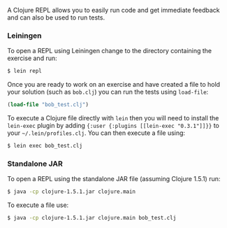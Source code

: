 A Clojure REPL allows you to easily run code and get immediate feedback and can also be used to run tests.

### Leiningen

To open a REPL using Leiningen change to the directory containing the exercise and run:

```bash
$ lein repl
```

Once you are ready to work on an exercise and have created a file to hold your solution (such as `bob.clj`) you can run the tests using `load-file`:

```clojure
(load-file "bob_test.clj")
```

To execute a Clojure file directly with `lein` then you will need to install the `lein-exec` plugin by adding `{:user {:plugins [[lein-exec "0.3.1"]]}}` to your `~/.lein/profiles.clj`. You can then execute a file using:

```bash
$ lein exec bob_test.clj
```

### Standalone JAR

To open a REPL using the standalone JAR file (assuming Clojure 1.5.1) run:

```bash
$ java -cp clojure-1.5.1.jar clojure.main
```

To execute a file use:

```bash
$ java -cp clojure-1.5.1.jar clojure.main bob_test.clj
```

